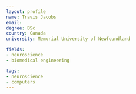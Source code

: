 ```yaml
---
layout: profile
name: Travis Jacobs
email: 
degree: BSc
country: Canada
university: Memorial University of Newfoundland

fields:
- neuroscience
- biomedical engineering

tags:
- neuroscience
- computers
---
```

